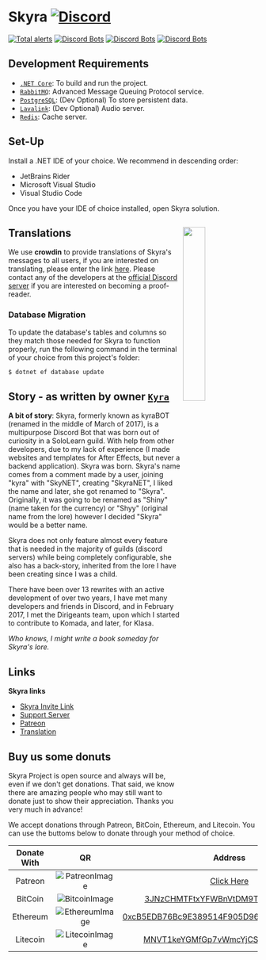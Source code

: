 # Skyra [![Discord](https://discordapp.com/api/guilds/254360814063058944/embed.png)](https://join.skyra.pw)

[![Total alerts](https://img.shields.io/lgtm/alerts/g/skyra-project/skyra-sharp.svg?logo=lgtm&logoWidth=18)](https://lgtm.com/projects/g/skyra-project/skyra-sharp/alerts/)
[![Discord Bots](https://discordbots.org/api/widget/status/266624760782258186.svg?noavatar=true)](https://discordbots.org/bot/266624760782258186)
[![Discord Bots](https://discordbots.org/api/widget/servers/266624760782258186.svg?noavatar=true)](https://discordbots.org/bot/266624760782258186)
[![Discord Bots](https://discordbots.org/api/widget/upvotes/266624760782258186.svg?noavatar=true)](https://discordbots.org/bot/266624760782258186)
<!-- [![Language grade: C#](https://img.shields.io/lgtm/grade/csharp/g/skyra-project/skyra-sharp.svg?logo=lgtm&logoWidth=18)](https://lgtm.com/projects/g/skyra-project/skyra-sharp/context:csharp) -->

## Development Requirements

-   [`.NET Core`]: To build and run the project.
-   [`RabbitMQ`]: Advanced Message Queuing Protocol service.
-   [`PostgreSQL`]: (Dev Optional) To store persistent data.
-   [`Lavalink`]: (Dev Optional) Audio server.
-   [`Redis`]: Cache server.
<!-- -   [`InfluxDB`]: (Dev Optional) Analytics, Statistics, and Audit storage. -->

## Set-Up

Install a .NET IDE of your choice. We recommend in descending order:
- JetBrains Rider
- Microsoft Visual Studio
- Visual Studio Code

Once you have your IDE of choice installed, open Skyra solution.

## Translations <img src="https://support.crowdin.com/assets/logos/crowdin-TranslationManagementService-logo-onecolor.png" align="right" width="30%">

We use **crowdin** to provide translations of Skyra's messages to all users, if you are interested on translating,
please enter the link [here][Translation]. Please contact any of the developers at the
[official Discord server][Skyra Invite Link] if you are interested on becoming a proof-reader.

### Database Migration

To update the database's tables and columns so they match those needed for Skyra to function properly, run the following
command in the terminal of your choice from this project's folder:

```bash
$ dotnet ef database update
```

## Story - as written by owner [`Kyra`]

**A bit of story**: Skyra, formerly known as kyraBOT (renamed in the middle of March of 2017), is a multipurpose Discord
Bot that was born out of curiosity in a SoloLearn guild. With help from other developers, due to my lack of experience
(I made websites and templates for After Effects, but never a backend application). Skyra was born. Skyra's name comes
from a comment made by a user, joining "kyra" with "SkyNET", creating "SkyraNET", I liked the name and later, she got
renamed to "Skyra". Originally, it was going to be renamed as "Shiny" (name taken for the currency) or "Shyy" (original
name from the lore) however I decided "Skyra" would be a better name.

Skyra does not only feature almost every feature that is needed in the majority of guilds (discord servers) while being
completely configurable, she also has a back-story, inherited from the lore I have been creating since I was a child.

There have been over 13 rewrites with an active development of over two years, I have met many developers and friends in
Discord, and in February 2017, I met the Dirigeants team, upon which I started to contribute to Komada, and later, for
Klasa.

_Who knows, I might write a book someday for Skyra's lore._

## Links

**Skyra links**

-   [Skyra Invite Link]
-   [Support Server]
-   [Patreon]
-   [Translation]

## Buy us some donuts

Skyra Project is open source and always will be, even if we don't get donations. That said, we know there are amazing people who
may still want to donate just to show their appreciation. Thanks you very much in advance!

We accept donations through Patreon, BitCoin, Ethereum, and Litecoin. You can use the buttoms below to donate through your method of choice.

| Donate With |         QR         |                                                                  Address                                                                  |
| :---------: | :----------------: | :---------------------------------------------------------------------------------------------------------------------------------------: |
|   Patreon   | ![PatreonImage][]  |                                               [Click Here](https://www.patreon.com/kyranet)                                               |
|   BitCoin   | ![BitcoinImage][]  |         [3JNzCHMTFtxYFWBnVtDM9Tt34zFbKvdwco](bitcoin:3JNzCHMTFtxYFWBnVtDM9Tt34zFbKvdwco?amount=0.01&label=Skyra%20Discord%20Bot)          |
|  Ethereum   | ![EthereumImage][] | [0xcB5EDB76Bc9E389514F905D9680589004C00190c](ethereum:0xcB5EDB76Bc9E389514F905D9680589004C00190c?amount=0.01&label=Skyra%20Discord%20Bot) |
|  Litecoin   | ![LitecoinImage][] |         [MNVT1keYGMfGp7vWmcYjCS8ntU8LNvjnqM](litecoin:MNVT1keYGMfGp7vWmcYjCS8ntU8LNvjnqM?amount=0.01&label=Skyra%20Discord%20Bot)         |

<!----------------- LINKS --------------->

[`.net core`]:          https://dotnet.microsoft.com/download
[`postgresql`]:         https://www.postgresql.org/download/
[`lavalink`]:           https://github.com/Frederikam/Lavalink
[`rabbitmq`]:           https://www.rabbitmq.com/
[`redis`]:              https://redis.io/
<!-- [`influxdb`]:           https://portal.influxdata.com/downloads/ -->

[`kyra`]:               https://github.com/kyranet

[skyra invite link]:    https://skyra.pw/invite
[support server]:       https://join.skyra.pw
[patreon]:              https://www.patreon.com/kyranet
[translation]:          https://crowdin.com/project/skyra

[patreonimage]:         https://raw.githubusercontent.com/skyra-project/Skyra/master/assets/github/patreon.png
[bitcoinimage]:         https://raw.githubusercontent.com/skyra-project/Skyra/master/assets/github/bitcoin.png
[ethereumimage]:        https://raw.githubusercontent.com/skyra-project/Skyra/master/assets/github/ethereum.png
[litecoinimage]:        https://raw.githubusercontent.com/skyra-project/Skyra/master/assets/github/litecoin.png
